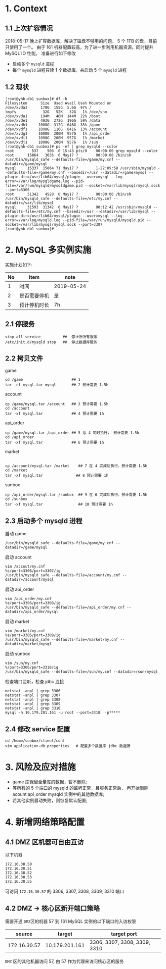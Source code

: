 # 1. Context
## 1.1 上次扩容情况   
 2018-05-17 晚上扩容数据库，解决了磁盘不够用的问题，  5 个 1TB 的盘，目前只使用了一个。
由于 161 机器配置较高，为了进一步利用机器资源，同时提升 MySQL IO 性能， 准备进行如下修改
 - 启动多个 `mysqld` 进程
 - 每个 `mysqld` 进程只读 1 个数据库，共启动 5 个 `mysqld` 进程

## 1.2 现状  
```
[root@yhb-db1 sunbox]# df -h
Filesystem      Size  Used Avail Use% Mounted on
/dev/xvda3      170G  155G  5.6G  97% /
tmpfs            32G   52K   32G   1% /dev/shm
/dev/xvda1      194M   40M  144M  22% /boot
/dev/xvde1      493G  272G  196G  59% /data
/dev/xvdh1     1008G  312G  646G  33% /game
/dev/xvdf1     1008G  116G  841G  13% /account
/dev/xvdg1     1008G  200M  957G   1% /api_order
/dev/xvdi1     1008G  200M  957G   1% /market
/dev/xvdj1     1008G  200M  957G   1% /sun
[root@yhb-db1 sunbox]# ps -ef | grep mysqld --color
root        537    506  0 15:43 pts/0    00:00:00 grep mysqld --color
root      15064   3636  0 May17 ?        00:00:00 /bin/sh /usr/bin/mysqld_safe --defaults-file=/game/my.cnf --datadir=/game/mysql
mysql     15337  15064 71 May17 ?        1-22:09:58 /usr/sbin/mysqld --defaults-file=/game/my.cnf --basedir=/usr --datadir=/game/mysql --plugin-dir=/usr/lib64/mysql/plugin --user=mysql --log-error=/var/log/mysqldgame.log --pid-file=/var/run/mysqld/mysqldgame.pid --socket=/var/lib/mysql/mysql.sock --port=3306
root      31342   4520  0 May17 ?        00:00:00 /bin/sh /usr/bin/mysqld_safe --defaults-file=/etc/my.cnf --datadir=/var/lib/mysql
mysql     31593  31342  0 May17 ?        00:12:42 /usr/sbin/mysqld --defaults-file=/etc/my.cnf --basedir=/usr --datadir=/var/lib/mysql --plugin-dir=/usr/lib64/mysql/plugin --user=mysql --log-error=/var/log/mysqld.log --pid-file=/var/run/mysqld/mysqld.pid --socket=/var/lib/mysql/mysql.sock --port=3307
[root@yhb-db1 sunbox]#
```
# 2. MySQL 多实例实施  
实施计划如下:

| No | item | note |
| -- | -- | -- |
| 1 | 时间 | 2019-05-24 |
| 2 | 是否需要停机 | 是 |
| 3 | 预计停机时长 | 7h |
## 2.1 停服务
```
stop all service          ##  停止所所有服务
/etc/init.d/mysqld stop   ##  停止数据库服务
```
## 2.2 拷贝文件
game            
```
cd /game                      ## 1
tar -cf mysql.tar mysql       ## 2 预计需要 1.5h
```
account          
```
cp /game/mysql.tar /account   ## 3 预计需要 1.5h
cd /account
tar -xf mysql.tar             ## 4 预计需要 1h
```
api_order     
```
cp /game/mysql.tar /api_order ## 5 与 4 同时执行， 预计需要 1.5h
cd /api_order
tar -xf mysql.tar             ## 6 预计需要 1h
```
market        
```

cp /account/mysql.tar /market    ## 7 在 4 完成后执行，预计需要 1.5h
cd /market
tar -xf mysql.tar               ## 8 预计需要 1h

```
sunbox
```
cp /api_order/mysql.tar /sunbox  ## 9 在 6 完成后执行，预计需要 1.5h
cd /sunbox
tar -xf mysql.tar                ## 10 预计需要 1h
```
## 2.3 启动多个 mysqld 进程
启动 game
```
/usr/bin/mysqld_safe --defaults-file=/game/my.cnf --datadir=/game/mysql
```
启动 account
```
vim /accout/my.cnf
%s/port=3306/port=3307/ig
/usr/bin/mysqld_safe --defaults-file=/account/my.cnf --datadir=/account/mysql
```
启动 api_order
```
vim /api_order/my.cnf
%s/port=3306/port=3308/ig
/usr/bin/mysqld_safe --defaults-file=/api_order/my.cnf --datadir=/api_order/mysql
```
启动 market
```
vim /market/my.cnf
%s/port=3306/port=3309/ig
/usr/bin/mysqld_safe --defaults-file=/market/my.cnf --datadir=/market/mysql
```
启动 sunbox
```
vim /sun/my.cnf
%/port=3306/port=3310/ig
/usr/bin/mysqld_safe --defaults-file=/sun/my.cnf --datadir=/sun/mysql
```
检查端口监听，检查 jdbc 连接
```
netstat -anpl | grep 3306
netstat -anpl | grep 3307
netstat -anpl | grep 3308
netstat -anpl | grep 3309
netstat -anpl | grep 3310
mysql -h 10.179.201.161 -u root --port=3310  -p*****
```
## 2.4 修改 service 配置
```
cd /home/sunbox/client/conf
vim application-db.properties   # 配置多个数据库 jdbc 数据源
```
# 3. 风险及应对措施
- game 库保留全量库的数据，暂不删除;
- 等所有的 5 个端口的 mysqld 的监听正常，且服务正常后， 再开始删除 acount api_order mysqld 实例中的其他数据库;
- 若其他实例启动失败，则恢复默认配置;

# 4. 新增网络策略配置
## 4.1 DMZ 区机器可自由互访
以下机器
```
172.16.30.50
172.16.30.51
172.16.30.52
172.16.30.53
172.16.30.55
```
可访问 `172.16.30.57` 的 3306, 3307, 3308, 3309, 3310 端口
## 4.2 DMZ -> 核心区新开端口策略  
需要开通 `DMZ`区的机器 57 到 161 MySQL 实例的以下端口的入访权限

| source | target | target port |
| -- | -- | -- |
| 172.16.30.57 | 10.179.201.161 | 3306, 3307, 3308, 3309, 3310 |

`DMZ` 区的其他机器访问 57, 由 57 作为代理来访问核心区的服务
